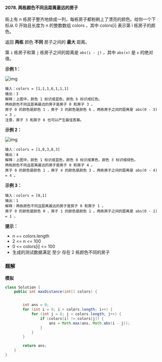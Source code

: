#### 2078. 两栋颜色不同且距离最远的房子

街上有 n 栋房子整齐地排成一列，每栋房子都粉刷上了漂亮的颜色。给你一个下标从 0 开始且长度为 n 的整数数组 colors ，其中 colors[i] 表示第  i 栋房子的颜色。

返回 **两栋** 颜色 **不同** 房子之间的 **最大** 距离。

第 `i` 栋房子和第 `j` 栋房子之间的距离是 `abs(i - j)` ，其中 `abs(x)` 是 `x` 的绝对值。

**示例 1：**

![img](http://gitlab.wsh-study.com/xp-study/LeeteCode/-/blob/master/模拟/images/两栋颜色不同且距离最远的房子/1.jpg)

```shell
输入：colors = [1,1,1,6,1,1,1]
输出：3
解释：上图中，颜色 1 标识成蓝色，颜色 6 标识成红色。
两栋颜色不同且距离最远的房子是房子 0 和房子 3 。
房子 0 的颜色是颜色 1 ，房子 3 的颜色是颜色 6 。两栋房子之间的距离是 abs(0 - 3) = 3 。
注意，房子 3 和房子 6 也可以产生最佳答案。
```

**示例 2：**

![img](http://gitlab.wsh-study.com/xp-study/LeeteCode/-/blob/master/模拟/images/两栋颜色不同且距离最远的房子/2.jpg)

```shell
输入：colors = [1,8,3,8,3]
输出：4
解释：上图中，颜色 1 标识成蓝色，颜色 8 标识成黄色，颜色 3 标识成绿色。
两栋颜色不同且距离最远的房子是房子 0 和房子 4 。
房子 0 的颜色是颜色 1 ，房子 4 的颜色是颜色 3 。两栋房子之间的距离是 abs(0 - 4) = 4 。
```

**示例 3：**

```shell
输入：colors = [0,1]
输出：1
解释：两栋颜色不同且距离最远的房子是房子 0 和房子 1 。
房子 0 的颜色是颜色 0 ，房子 1 的颜色是颜色 1 。两栋房子之间的距离是 abs(0 - 1) = 1 。
```

**提示：**

* n == colors.length
* 2 <= n <= 100
* 0 <= colors[i] <= 100
* 生成的测试数据满足 至少 存在 2 栋颜色不同的房子

### 题解

**模拟**

```java
class Solution {
    public int maxDistance(int[] colors) {


        int ans = 0;
        for (int i = 0; i < colors.length; i++) {
            for (int j = 0; j < colors.length; j++) {
                if (colors[i] != colors[j]) {
                    ans = Math.max(ans, Math.abs(i - j));
                }
            }
        }

        return ans;
    }
}
```


